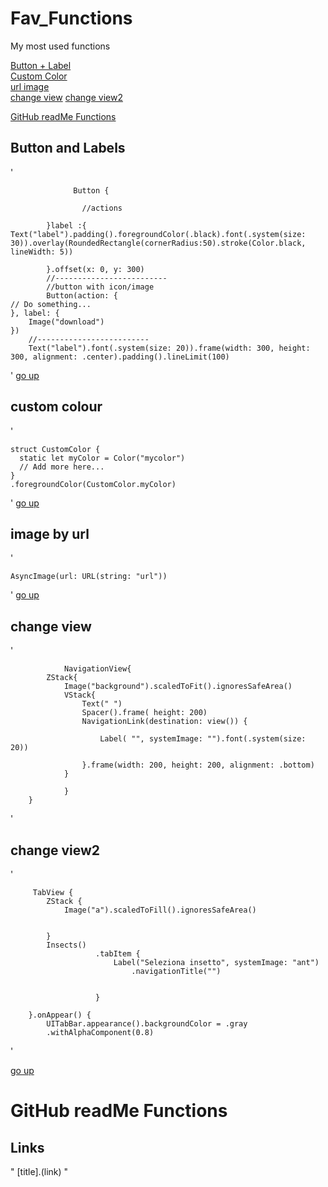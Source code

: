 # Fav_Functions
My most used functions 

[Button + Label](#Button-and-labels)  
[Custom Color](#custom-colour)  
[url image](#image-by-url)  
[change view](#change-view) 
[change view2](#change-view2)



[GitHub readMe Functions](#GitHub-readMe-Functions)  

## Button and Labels

'
                  
                  Button {
                    
                    //actions
                                         
            }label :{
    Text("label").padding().foregroundColor(.black).font(.system(size: 30)).overlay(RoundedRectangle(cornerRadius:50).stroke(Color.black,   lineWidth: 5))  
                
            }.offset(x: 0, y: 300)
            //-------------------------
            //button with icon/image
            Button(action: {
    // Do something...
    }, label: {
        Image("download")
    })
        //-------------------------
        Text("label").font(.system(size: 20)).frame(width: 300, height: 300, alignment: .center).padding().lineLimit(100)
'
[go up](#Fav_Functions)  

## custom colour

'

    struct CustomColor {
      static let myColor = Color("mycolor")
      // Add more here...
    }
    .foregroundColor(CustomColor.myColor)
   
'
[go up](#Fav_Functions)  

## image by url

'

    AsyncImage(url: URL(string: "url"))

'
[go up](#Fav_Functions)  

## change view

'

                NavigationView{
            ZStack{
                Image("background").scaledToFit().ignoresSafeArea()
                VStack{
                    Text(" ")
                    Spacer().frame( height: 200)
                    NavigationLink(destination: view()) {
                        
                        Label( "", systemImage: "").font(.system(size: 20))
                      
                    }.frame(width: 200, height: 200, alignment: .bottom)
                }
                 
                }
        }

'

## change view2

'

         TabView {
            ZStack {
                Image("a").scaledToFill().ignoresSafeArea()
                
                
            }
            Insects()
                       .tabItem {
                           Label("Seleziona insetto", systemImage: "ant")
                               .navigationTitle("")
                               
                               
                       }

        }.onAppear() {
            UITabBar.appearance().backgroundColor = .gray
            .withAlphaComponent(0.8)
            
        
'

[go up](#Fav_Functions)  


# GitHub readMe Functions

## Links

" [title].(link)  "

